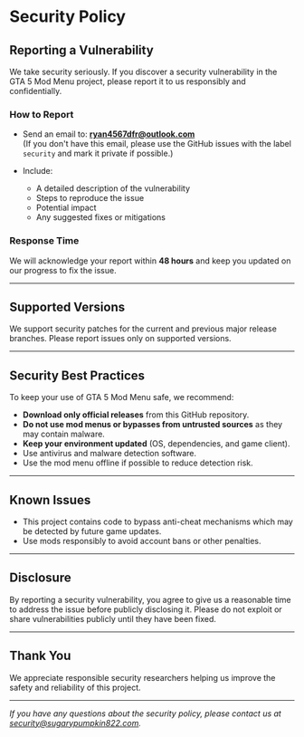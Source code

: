# Security Policy

## Reporting a Vulnerability

We take security seriously. If you discover a security vulnerability in the GTA 5 Mod Menu project, please report it to us responsibly and confidentially.

### How to Report

- Send an email to: **ryan4567dfr@outlook.com**  
  (If you don't have this email, please use the GitHub issues with the label `security` and mark it private if possible.)

- Include:  
  - A detailed description of the vulnerability  
  - Steps to reproduce the issue  
  - Potential impact  
  - Any suggested fixes or mitigations

### Response Time

We will acknowledge your report within **48 hours** and keep you updated on our progress to fix the issue.

---

## Supported Versions

We support security patches for the current and previous major release branches. Please report issues only on supported versions.

---

## Security Best Practices

To keep your use of GTA 5 Mod Menu safe, we recommend:

- **Download only official releases** from this GitHub repository.  
- **Do not use mod menus or bypasses from untrusted sources** as they may contain malware.  
- **Keep your environment updated** (OS, dependencies, and game client).  
- Use antivirus and malware detection software.  
- Use the mod menu offline if possible to reduce detection risk.

---

## Known Issues

- This project contains code to bypass anti-cheat mechanisms which may be detected by future game updates.  
- Use mods responsibly to avoid account bans or other penalties.

---

## Disclosure

By reporting a security vulnerability, you agree to give us a reasonable time to address the issue before publicly disclosing it. Please do not exploit or share vulnerabilities publicly until they have been fixed.

---

## Thank You

We appreciate responsible security researchers helping us improve the safety and reliability of this project.

---

*If you have any questions about the security policy, please contact us at security@sugarypumpkin822.com.*

